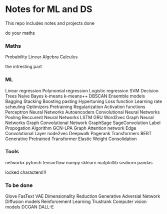 # Notes for ML and DS
This repo includes notes and projects done 

do your maths
### Maths
Probability
Linear Algebra
Calculus

the intresting part
### ML
Linear regression
Polynomial regression
Logistic regression
SVM
Decision Trees
Naive Bayes
k-means
k-means++
DBSCAN
Ensemble models
    Bagging
    Stacking
    Boosting
    pasting
Hypertuning
Loss function
Learning rate scheuling
Optimizers
Pretraining
Regularization
Activation functions
Perceptron
Neural Networks
Autoencoders
Convolutional Neural Networks
Pooling
Reccurent Neural Networks
LSTM
GRU
Word2vec
Graph Neural Networks
    Graph Convolutional Network
    GraphSage
    SageConvolution
    Label Propogation Algorithm
    GCN-LPA
    Graph Attention network
    Edge Convolutional Layer
node2vec
Deepwalk
Pagerank
Transformers
BERT
Generative Pretrained Transformer
Elastic Weight Consolidation

### Tools
networkx
pytorch
tensorflow
numpy
sklearn
matplotlib
seaborn
pandas

locked characters!!!
### To be done
Glove
FasText
VAE
Dimensionality Reduction
Generative Adversial Network
Diffusion models
Reinforcement Learning
Trustrank
Computer vision models
DCGAN
DALL-E